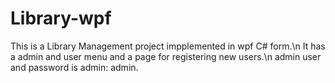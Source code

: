 # Library-wpf
This is a Library Management project impplemented in wpf C# form.\n
It has a admin and user menu and a page for registering new users.\n
admin user and password is admin: admin.
